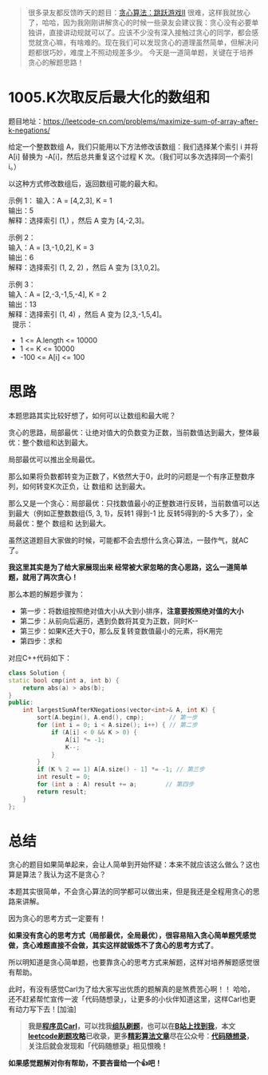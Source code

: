 > 很多录友都反馈昨天的题目：[贪心算法：跳跃游戏II](https://mp.weixin.qq.com/s/kJBcsJ46DKCSjT19pxrNYg) 很难，这样我就放心了，哈哈，因为我刚刚讲解贪心的时候一些录友会建议我：贪心没有必要单独讲，直接讲动规就可以了。应该不少没有深入接触过贪心的同学，都会感觉就贪心嘛，有啥难的。现在我们可以发现贪心的道理虽然简单，但解决问题都很巧妙，难度上不照动规差多少。
> 今天是一道简单题，关键在于培养贪心的解题思路！


# 1005.K次取反后最大化的数组和 

题目地址：https://leetcode-cn.com/problems/maximize-sum-of-array-after-k-negations/

给定一个整数数组 A，我们只能用以下方法修改该数组：我们选择某个索引 i 并将 A[i] 替换为 -A[i]，然后总共重复这个过程 K 次。（我们可以多次选择同一个索引 i。）

以这种方式修改数组后，返回数组可能的最大和。

示例 1：
输入：A = [4,2,3], K = 1   
输出：5    
解释：选择索引 (1,) ，然后 A 变为 [4,-2,3]。   

示例 2：   
输入：A = [3,-1,0,2], K = 3      
输出：6        
解释：选择索引 (1, 2, 2) ，然后 A 变为 [3,1,0,2]。    

示例 3：     
输入：A = [2,-3,-1,5,-4], K = 2    
输出：13     
解释：选择索引 (1, 4) ，然后 A 变为 [2,3,-1,5,4]。  
 
提示： 

* 1 <= A.length <= 10000
* 1 <= K <= 10000
* -100 <= A[i] <= 100

# 思路 

本题思路其实比较好想了，如何可以让数组和最大呢？ 

贪心的思路，局部最优：让绝对值大的负数变为正数，当前数值达到最大，整体最优：整个数组和达到最大。

局部最优可以推出全局最优。

那么如果将负数都转变为正数了，K依然大于0，此时的问题是一个有序正整数序列，如何转变K次正负，让 数组和 达到最大。

那么又是一个贪心：局部最优：只找数值最小的正整数进行反转，当前数值可以达到最大（例如正整数数组{5, 3, 1}，反转1 得到-1 比 反转5得到的-5 大多了），全局最优：整个 数组和 达到最大。

虽然这道题目大家做的时候，可能都不会去想什么贪心算法，一鼓作气，就AC了。

**我这里其实是为了给大家展现出来 经常被大家忽略的贪心思路，这么一道简单题，就用了两次贪心！** 

那么本题的解题步骤为：

* 第一步：将数组按照绝对值大小从大到小排序，**注意要按照绝对值的大小** 
* 第二步：从前向后遍历，遇到负数将其变为正数，同时K-- 
* 第三步：如果K还大于0，那么反复转变数值最小的元素，将K用完
* 第四步：求和

对应C++代码如下： 

```C++
class Solution {
static bool cmp(int a, int b) {
    return abs(a) > abs(b);
}
public:
    int largestSumAfterKNegations(vector<int>& A, int K) {
        sort(A.begin(), A.end(), cmp);       // 第一步
        for (int i = 0; i < A.size(); i++) { // 第二步
            if (A[i] < 0 && K > 0) {
                A[i] *= -1;
                K--;
            }
        }
        if (K % 2 == 1) A[A.size() - 1] *= -1; // 第三步 
        int result = 0;
        for (int a : A) result += a;        // 第四步
        return result;
    }
};
```

# 总结 

贪心的题目如果简单起来，会让人简单到开始怀疑：本来不就应该这么做么？这也算是算法？我认为这不是贪心？

本题其实很简单，不会贪心算法的同学都可以做出来，但是我还是全程用贪心的思路来讲解。

因为贪心的思考方式一定要有！ 

**如果没有贪心的思考方式（局部最优，全局最优），很容易陷入贪心简单题凭感觉做，贪心难题直接不会做，其实这样就锻炼不了贪心的思考方式了**。

所以明知道是贪心简单题，也要靠贪心的思考方式来解题，这样对培养解题感觉很有帮助。

此时，有没有感觉Carl为了给大家写出优质的题解真的是煞费苦心啊！！ 哈哈，还不赶紧帮忙宣传一波「代码随想录」，让更多的小伙伴知道这里，这样Carl也更有动力写下去！[加油]

> **我是[程序员Carl](https://github.com/youngyangyang04)，可以找我[组队刷题](https://img-blog.csdnimg.cn/20201115103410182.png)，也可以在[B站上找到我](https://space.bilibili.com/525438321)，本文[leetcode刷题攻略](https://github.com/youngyangyang04/leetcode-master)已收录，更多[精彩算法文章](https://mp.weixin.qq.com/mp/appmsgalbum?__biz=MzUxNjY5NTYxNA==&action=getalbum&album_id=1485825793120387074&scene=173#wechat_redirect)尽在公众号：[代码随想录](https://img-blog.csdnimg.cn/20201124161234338.png)，关注后就会发现和「代码随想录」相见恨晚！**

**如果感觉题解对你有帮助，不要吝啬给一个👍吧！**

